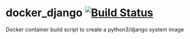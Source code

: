 # docker_django  [![Build Status](https://travis-ci.org/zsolthajdu/algoretum_django.svg?branch=master)](https://travis-ci.org/zsolthajdu/algoretum_django)
Docker container build script to create a python3/django system image
